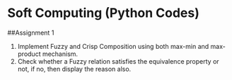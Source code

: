 # Soft Computing (Python Codes)

##Assignment 1 

1. Implement Fuzzy and Crisp Composition using both max-min and max-product mechanism.
2. Check whether a Fuzzy relation satisfies the equivalence property or not, if no, then display the reason also.
